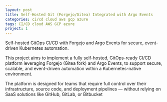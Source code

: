 ```yaml
---
layout: post
title: Self-Hosted Git (Forgejo/Gitea) Integrated with Argo Events
categories: ci/cd cloud aws gcp azure
tags: CI/CD cloud AWS GCP azure
project: 1
---
```


Self-hosted GitOps CI/CD with Forgejo and Argo Events for secure, event-driven Kubernetes automation.

<!--more-->

This project aims to implement a fully self-hosted, GitOps-ready CI/CD platform leveraging Forgejo (Gitea fork) and Argo Events, to support secure, scalable, and event-driven automation within a Kubernetes-native environment.

The platform is designed for teams that require full control over their infrastructure, source code, and deployment pipelines — without relying on SaaS solutions like GitHub, GitLab, or Bitbucket